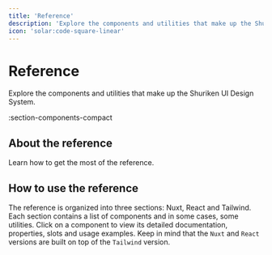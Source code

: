 ```yaml
---
title: 'Reference'
description: 'Explore the components and utilities that make up the Shuriken UI Design System.'
icon: 'solar:code-square-linear'
---
```


# Reference

Explore the components and utilities that make up the Shuriken UI Design System.

:section-components-compact

## About the reference

Learn how to get the most of the reference.

## How to use the reference

The reference is organized into three sections: Nuxt, React and Tailwind. Each section contains a list of components and in some cases, some utilities. Click on a component to view its detailed documentation, properties, slots and usage examples. Keep in mind that the `Nuxt` and `React` versions are built on top of the `Tailwind` version.
